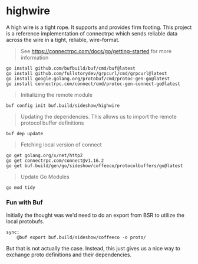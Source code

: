 # highwire
A high wire is a tight rope. It supports and provides firm footing. This project is a reference implementation of connectrpc which sends reliable data across the wire in a tight, reliable, wire-format. 

> See https://connectrpc.com/docs/go/getting-started for more information
~~~
go install github.com/bufbuild/buf/cmd/buf@latest
go install github.com/fullstorydev/grpcurl/cmd/grpcurl@latest
go install google.golang.org/protobuf/cmd/protoc-gen-go@latest
go install connectrpc.com/connect/cmd/protoc-gen-connect-go@latest
~~~

> Initializing the remote module
~~~
buf config init buf.build/sideshow/highwire
~~~

> Updating the dependencies. This allows us to import the remote protocol buffer definitions
~~~
buf dep update
~~~

> Fetching local version of connect
~~~
go get golang.org/x/net/http2
go get connectrpc.com/connect@v1.16.2
go get buf.build/gen/go/sideshow/coffeeco/protocolbuffers/go@latest
~~~

> Update Go Modules
~~~
go mod tidy
~~~

### Fun with Buf

Initially the thought was we'd need to do an export from BSR to utilize the local protobufs.
~~~
sync:
	@buf export buf.build/sideshow/coffeeco -o proto/
~~~

But that is not actually the case. Instead, this just gives us a nice way 
to exchange proto definitions and their dependencies.
